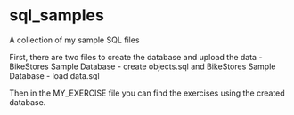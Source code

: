 # sql_samples
A collection of my sample SQL files

First, there are two files to create the database and upload the data - BikeStores Sample Database - create objects.sql and  BikeStores Sample Database - load data.sql

Then in the MY_EXERCISE file you can find the exercises using the created database.
